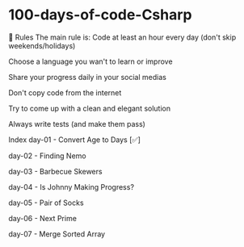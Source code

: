 # 100-days-of-code-Csharp

🚩 Rules
The main rule is: Code at least an hour every day (don't skip weekends/holidays)

Choose a language you wan't to learn or improve

Share your progress daily in your social medias

Don't copy code from the internet

Try to come up with a clean and elegant solution

Always write tests (and make them pass)


Index
day-01 - Convert Age to Days [✅]

day-02 - Finding Nemo

day-03 - Barbecue Skewers

day-04 - Is Johnny Making Progress?

day-05 - Pair of Socks

day-06 - Next Prime

day-07 - Merge Sorted Array
